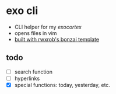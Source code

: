 # exo cli
- CLI helper for my _exocortex_
- opens files in vim
- [built with rwxrob's bonzai template](https://github.com/rwxrob/bonzai)

## todo
- [ ] search function
- [ ] hyperlinks
- [x] special functions: today, yesterday, etc.

